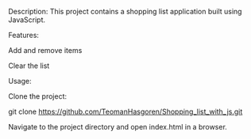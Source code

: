 Description:
This project contains a shopping list application built using JavaScript.

Features:

Add and remove items

Clear the list

Usage:

Clone the project:

git clone https://github.com/TeomanHasgoren/Shopping_list_with_js.git

Navigate to the project directory and open index.html in a browser.
